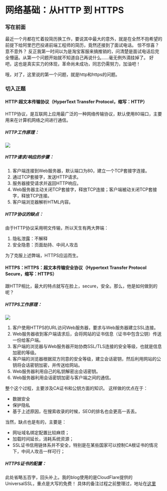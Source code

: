 # 网络基础：从HTTP 到 HTTPS

### 写在前面

最近一个月都在忙着投简历换工作，要说其中最大的意外，就是在全然不抱希望的前提下给阿里巴巴投递前端工程师的简历，竟然还接到了面试电话。
惊不惊喜？意不意外？
反正我第一时间以为是淘宝客服来搞推销的，问清楚是面试电话后完全懵逼。从第一个问题开始就不知道自己再说什么……毫无例外滴挂掉了。
好吧，这也是真实实力的体现，革命尚未成功，同志仍需努力，加油吧！

哦，对了，这里说的第一个问题，就是http和https的问题。

### 切入正题

#### HTTP:超文本传输协议（HyperText Transfer Protocol，缩写：HTTP）

HTTP协议，是互联网上应用最广泛的一种网络传输协议，默认使用80端口，主要用来在计算机网络之间进行通信。

##### HTTP工作原理：

![](https://lh3.googleusercontent.com/-cD5sV2BnGmc/WmB4UqzGHMI/AAAAAAABgEs/inzQcwbiwtwGV48xCmtfWGDYK0Kbg-pOQCHMYCw/I/15162716952948.jpg)

##### HTTP请求/响应的步骤：

1. 客户端连接到Web服务器，默认端口为80，建立一个TCP套接字连接。
2. 通过TCP套接字，发送HTTP请求。
3. 服务器接受请求并返回HTTP响应。
4. Web服务器主动关闭TCP套接字，释放TCP连接；客户端被动关闭TCP套接字，释放TCP连接。
5. 客户端浏览器解析HTML内容。

##### HTTP协议的缺点：

由于HTTP协议采用明文传输，所以天生有两大弊端：

1. 隐私泄露：不解释
2. 安全隐患：页面劫持、中间人攻击

为了克服上述弊端，HTTPS应运而生。

#### HTTPS：HTTPS：超文本传输安全协议（Hypertext Transfer Protocol Secure，缩写：HTTPS）

跟HTTP相比，最大的特点就写在脸上，secure，安全。那么，他是如何做到的呢？

##### HTTPS工作原理：

![](https://lh3.googleusercontent.com/-lH6C_xUN3To/WmB6ZyZeMfI/AAAAAAABgE4/R7AdtYXSCIUY_Sks_XiXicvv8fh585fBwCHMYCw/I/15162722299193.jpg)


1. 客户使用HTTPS的URL访问Web服务器，要求与Web服务器建立SSL连接。　　
2. Web服务器收到客户端请求后，会将网站的证书信息（证书中包含公钥）传送一份给客户端。　　
3. 客户端的浏览器与Web服务器开始协商SSL/TLS连接的安全等级，也就是信息加密的等级。　　
4. 客户端的浏览器根据双方同意的安全等级，建立会话密钥，然后利用网站的公钥将会话密钥加密，并传送给网站。　　
5. Web服务器利用自己的私钥解密出会话密钥。　
6. Web服务器利用会话密钥加密与客户端之间的通信。

整个这个过程，主要涉及CA证书和公钥方面的知识。
这样做的优点在于：

* 数据安全
* 保护隐私
* 基于上述原因，在搜索收录的时候，SEO的排名也会更高一丢丢。

当然，缺点也是有的，主要是：

* 网址域名绑定配置比较麻烦；
* 加载时间延长，消耗系统资源；
* SSL证书信用链体系并不安全，特别是在某些国家可以控制CA根证书的情况下，中间人攻击一样可行；

##### HTTPS证书的配置：

 此处省略五百字，回头补上。我的blog使用的是CloudFlare提供的UniversalSSL，重点是大写的免费！
 具体的备注过程之前整理过，地址在[这里](https://www.steve-yuan.com/2017/12/15/setHttps/)
 
 

